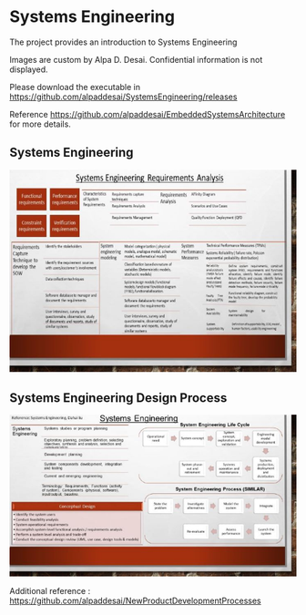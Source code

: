 # Systems Engineering

The project provides an introduction to Systems Engineering

Images are custom by Alpa D. Desai. Confidential information is not displayed.

Please download the executable in https://github.com/alpaddesai/SystemsEngineering/releases

Reference https://github.com/alpaddesai/EmbeddedSystemsArchitecture for more details.

## Systems Engineering
![image](DesignProcessImage2.jpg)


## Systems Engineering Design Process
![image](DesignProcessImage1.jpg)

Additional reference : https://github.com/alpaddesai/NewProductDevelopmentProcesses


